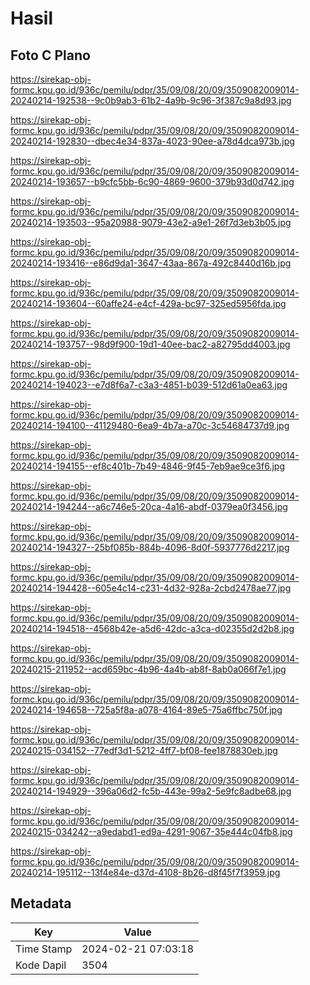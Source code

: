 # Hasil

## Foto C Plano

https://sirekap-obj-formc.kpu.go.id/936c/pemilu/pdpr/35/09/08/20/09/3509082009014-20240214-192538--9c0b9ab3-61b2-4a9b-9c96-3f387c9a8d93.jpg

https://sirekap-obj-formc.kpu.go.id/936c/pemilu/pdpr/35/09/08/20/09/3509082009014-20240214-192830--dbec4e34-837a-4023-90ee-a78d4dca973b.jpg

https://sirekap-obj-formc.kpu.go.id/936c/pemilu/pdpr/35/09/08/20/09/3509082009014-20240214-193657--b9cfc5bb-6c90-4869-9600-379b93d0d742.jpg

https://sirekap-obj-formc.kpu.go.id/936c/pemilu/pdpr/35/09/08/20/09/3509082009014-20240214-193503--95a20988-9079-43e2-a9e1-26f7d3eb3b05.jpg

https://sirekap-obj-formc.kpu.go.id/936c/pemilu/pdpr/35/09/08/20/09/3509082009014-20240214-193416--e86d9da1-3647-43aa-867a-492c8440d16b.jpg

https://sirekap-obj-formc.kpu.go.id/936c/pemilu/pdpr/35/09/08/20/09/3509082009014-20240214-193604--60affe24-e4cf-429a-bc97-325ed5956fda.jpg

https://sirekap-obj-formc.kpu.go.id/936c/pemilu/pdpr/35/09/08/20/09/3509082009014-20240214-193757--98d9f900-19d1-40ee-bac2-a82795dd4003.jpg

https://sirekap-obj-formc.kpu.go.id/936c/pemilu/pdpr/35/09/08/20/09/3509082009014-20240214-194023--e7d8f6a7-c3a3-4851-b039-512d61a0ea63.jpg

https://sirekap-obj-formc.kpu.go.id/936c/pemilu/pdpr/35/09/08/20/09/3509082009014-20240214-194100--41129480-6ea9-4b7a-a70c-3c54684737d9.jpg

https://sirekap-obj-formc.kpu.go.id/936c/pemilu/pdpr/35/09/08/20/09/3509082009014-20240214-194155--ef8c401b-7b49-4846-9f45-7eb9ae9ce3f6.jpg

https://sirekap-obj-formc.kpu.go.id/936c/pemilu/pdpr/35/09/08/20/09/3509082009014-20240214-194244--a6c746e5-20ca-4a16-abdf-0379ea0f3456.jpg

https://sirekap-obj-formc.kpu.go.id/936c/pemilu/pdpr/35/09/08/20/09/3509082009014-20240214-194327--25bf085b-884b-4096-8d0f-5937776d2217.jpg

https://sirekap-obj-formc.kpu.go.id/936c/pemilu/pdpr/35/09/08/20/09/3509082009014-20240214-194428--605e4c14-c231-4d32-928a-2cbd2478ae77.jpg

https://sirekap-obj-formc.kpu.go.id/936c/pemilu/pdpr/35/09/08/20/09/3509082009014-20240214-194518--4568b42e-a5d6-42dc-a3ca-d02355d2d2b8.jpg

https://sirekap-obj-formc.kpu.go.id/936c/pemilu/pdpr/35/09/08/20/09/3509082009014-20240215-211952--acd659bc-4b96-4a4b-ab8f-8ab0a066f7e1.jpg

https://sirekap-obj-formc.kpu.go.id/936c/pemilu/pdpr/35/09/08/20/09/3509082009014-20240214-194658--725a5f8a-a078-4164-89e5-75a6ffbc750f.jpg

https://sirekap-obj-formc.kpu.go.id/936c/pemilu/pdpr/35/09/08/20/09/3509082009014-20240215-034152--77edf3d1-5212-4ff7-bf08-fee1878830eb.jpg

https://sirekap-obj-formc.kpu.go.id/936c/pemilu/pdpr/35/09/08/20/09/3509082009014-20240214-194929--396a06d2-fc5b-443e-99a2-5e9fc8adbe68.jpg

https://sirekap-obj-formc.kpu.go.id/936c/pemilu/pdpr/35/09/08/20/09/3509082009014-20240215-034242--a9edabd1-ed9a-4291-9067-35e444c04fb8.jpg

https://sirekap-obj-formc.kpu.go.id/936c/pemilu/pdpr/35/09/08/20/09/3509082009014-20240214-195112--13f4e84e-d37d-4108-8b26-d8f45f7f3959.jpg


## Metadata

| Key        | Value               |
| ---------- | ------------------- |
| Time Stamp | 2024-02-21 07:03:18 |
| Kode Dapil | 3504                |



